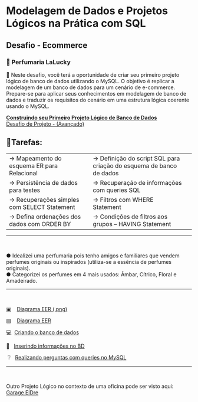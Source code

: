 # Modelagem de Dados e Projetos Lógicos na Prática com SQL

## Desafio - Ecommerce
### 🌟 Perfumaria LaLucky

🔎  Neste desafio, você terá a oportunidade de criar seu primeiro projeto lógico de banco de dados utilizando o MySQL. O objetivo é replicar a modelagem de um banco de dados para um cenário de e-commerce. Prepare-se para aplicar seus conhecimentos em modelagem de banco de dados e traduzir os requisitos do cenário em uma estrutura lógica coerente usando o MySQL.

<u><b> Construindo seu Primeiro Projeto Lógico de Banco de Dados </b></u>  
[ Desafio de Projeto - (Avançado)](https://web.dio.me/lab/construindo-seu-primeiro-projeto-logico-de-banco-de-dados/learning/39e34429-4deb-4410-bdc1-99373fe3d2ce)


## 📑Tarefas:
<table>
    <tbody> 
        <tr>
            <td>→ Mapeamento do esquema ER para Relacional<td>
            <td>→ Definição do script SQL para criação do esquema de banco de dados<td>
        </tr>
        <tr>
            <td>→ Persistência de dados para testes<td>
            <td>→ Recuperação de informações com queries SQL<td>
        <tr>
        <tr>
            <td>→ Recuperações simples com SELECT Statement<td>
            <td>→ Filtros com WHERE Statement<td>
        </tr>
        <tr>
            <td>→ Defina ordenações dos dados com ORDER BY<td>
            <td>→ Condições de filtros aos grupos – HAVING Statement<td>  
    <tbody> 
<table>

<hr>
<br>

● Idealizei uma perfumaria pois tenho amigos e familiares que vendem perfumes originais ou inspirados (utiliza-se a essência de perfumes originais). <br>
● Categorizei os perfumes em 4 mais usados: Âmbar, Cítrico, Floral e Amadeirado. <br>  <hr> <br>



▣ &nbsp;&nbsp; [Diagrama EER (.png)](https://github.com/limasfernanda/ecommerce_LaLucky/blob/main/EER_ecommerce_LaLucky.png)   

▤  &nbsp;&nbsp;  [Diagrama EER](https://github.com/limasfernanda/ecommerce_LaLucky/blob/main/ecommerceLaLucky_EER.mwb)

💻 &nbsp;[Criando o banco de dados](https://github.com/limasfernanda/ecommerce_LaLucky/blob/main/ecommerce_LaLucky.sql)

💭 &nbsp; [Inserindo informações no BD](https://github.com/limasfernanda/ecommerce_LaLucky/blob/main/insert_data_ecommerce.sql)

  &nbsp;❔ &nbsp;  [Realizando perguntas com queries no MySQL](https://github.com/limasfernanda/ecommerce_LaLucky/blob/main/queries_ecommerce.sql)

<hr>
<br>

Outro Projeto Lógico no contexto de uma oficina pode ser visto aqui: [Garage ElDre](https://github.com/limasfernanda/garage_ElDre)
